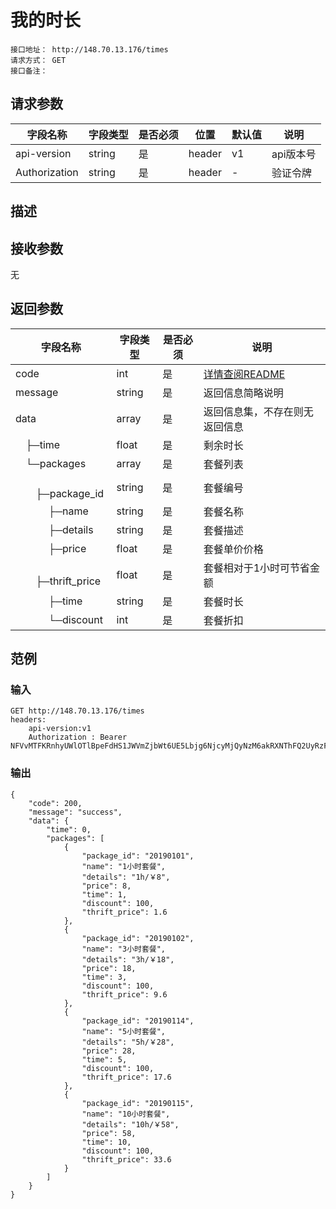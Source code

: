 # 我的时长
```
接口地址： http://148.70.13.176/times
请求方式： GET
接口备注：
```
## 请求参数

| 字段名称 | 字段类型 | 是否必须 | 位置 | 默认值 | 说明 |
|    -    |    -    |    -    |  -   |   -   |  -   |
| api-version | string | 是 | header | v1 | api版本号 |
| Authorization | string | 是 | header | - | 验证令牌 |

## 描述

## 接收参数

无

## 返回参数

| 字段名称 | 字段类型 | 是否必须 | 说明 |
|    -    |    -    |    -    |   -   |
| code | int | 是 | [详情查阅README](https://github.com/waitforu/docs/blob/master/README.md#%E9%83%A8%E5%88%86%E8%BF%94%E5%9B%9E%E4%BF%A1%E6%81%AFcode%E8%A1%A8) |
| message | string | 是 | 返回信息简略说明 |
| data | array | 是 | 返回信息集，不存在则无返回信息 |
|　├─time | float | 是 | 剩余时长 |
|　└─packages | array | 是 | 套餐列表 |
|　 　　├─package_id | string | 是 | 套餐编号 |
|　 　　├─name | string | 是 | 套餐名称 |
|　 　　├─details | string | 是 | 套餐描述 |
|　 　　├─price | float | 是 | 套餐单价价格 |
|　 　　├─thrift_price | float | 是 | 套餐相对于1小时可节省金额 |
|　 　　├─time | string | 是 | 套餐时长 |
|　 　　└─discount | int | 是 | 套餐折扣 |

## 范例

### 输入
```
GET http://148.70.13.176/times
headers:
    api-version:v1
    Authorization : Bearer NFVvMTFKRnhyUWlOTlBpeFdHS1JWVmZjbWt6UE5Lbjg6NjcyMjQyNzM6akRXNThFQ2UyRzFyM1FSRlpxZDcwVTg0Njd6aU40b2M=
```
### 输出
```
{
    "code": 200,
    "message": "success",
    "data": {
        "time": 0,
        "packages": [
            {
                "package_id": "20190101",
                "name": "1小时套餐",
                "details": "1h/￥8",
                "price": 8,
                "time": 1,
                "discount": 100,
                "thrift_price": 1.6
            },
            {
                "package_id": "20190102",
                "name": "3小时套餐",
                "details": "3h/￥18",
                "price": 18,
                "time": 3,
                "discount": 100,
                "thrift_price": 9.6
            },
            {
                "package_id": "20190114",
                "name": "5小时套餐",
                "details": "5h/￥28",
                "price": 28,
                "time": 5,
                "discount": 100,
                "thrift_price": 17.6
            },
            {
                "package_id": "20190115",
                "name": "10小时套餐",
                "details": "10h/￥58",
                "price": 58,
                "time": 10,
                "discount": 100,
                "thrift_price": 33.6
            }
        ]
    }
}
```